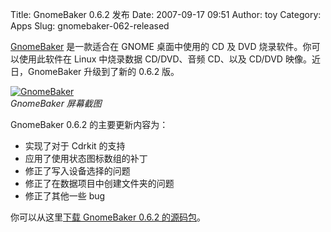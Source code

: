 Title: GnomeBaker 0.6.2 发布
Date: 2007-09-17 09:51
Author: toy
Category: Apps
Slug: gnomebaker-062-released

[GnomeBaker](http://gnomebaker.sourceforge.net/) 是一款适合在 GNOME
桌面中使用的 CD 及 DVD 烧录软件。你可以使用此软件在 Linux 中烧录数据
CD/DVD、音频 CD、以及 CD/DVD 映像。近日，GnomeBaker 升级到了新的 0.6.2
版。

[![GnomeBaker](http://i.linuxtoy.org/i/2007/09/gnomebaker_s.png)](http://i.linuxtoy.org/i/2007/09/gnomebaker.png)  
*GnomeBaker 屏幕截图*

GnomeBaker 0.6.2 的主要更新内容为：

-   实现了对于 Cdrkit 的支持
-   应用了使用状态图标数组的补丁
-   修正了写入设备选择的问题
-   修正了在数据项目中创建文件夹的问题
-   修正了其他一些 bug

你可以从这里[下载 GnomeBaker 0.6.2
的源码包](http://sourceforge.net/project/showfiles.php?group_id=127397&package_id=139488&release_id=539886)。
